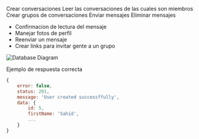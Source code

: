 Crear conversaciones
Leer las conversaciones de las cuales son miembros
Crear grupos de conversaciones
Enviar mensajes
Eliminar mensajes

- Confirmacion de lectura del mensaje
- Manejar fotos de perfil
- Reenviar un mensaje
- Crear links para invitar gente a un grupo

![Database Diagram](https://camo.githubusercontent.com/bd22a9f87cb555024380db39af8d8a4bd517d9f8af6ea821a82b95d80db5fbc9/68747470733a2f2f692e696d6775722e636f6d2f494868745776322e706e67)


Ejemplo de respuesta correcta

```JavaScript
{
    error: false,
    status: 201,
    message: 'User created successffully',
    data: {
        id: 5,
        firstName: 'Sahid',
        ...
    }
}
```